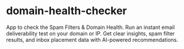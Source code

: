 # domain-health-checker
App to check the Spam Filters &amp; Domain Health. Run an instant email deliverability test on your domain or IP. Get clear insights, spam filter results, and inbox placement data with AI-powered recommendations.
